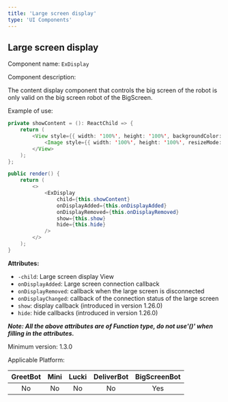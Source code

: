 ```yaml
---
title: 'Large screen display'
type: 'UI Components'
---
```


## Large screen display

Component name: `ExDisplay`

Component description: 

The content display component that controls the big screen of the robot is only valid on the big screen robot of the BigScreen.

Example of use:

```java
private showContent = (): ReactChild => {
    return (
        <View style={{ width: '100%', height: '100%', backgroundColor:'black' }}>
            <Image style={{ width: '100%', height: '100%', resizeMode:'contain' }} source={require('picture path')}/>
        </View>
    );
};

public render() {
    return (
        <>
            <ExDisplay
                child={this.showContent}
                onDisplayAdded={this.onDisplayAdded}
                onDisplayRemoved={this.onDisplayRemoved}
                show={this.show}
                hide={this.hide}
            />
        </>
    );
}
```

**Attributes:**

- `-child`: Large screen display View
- `onDisplayAdded`: Large screen connection callback
- `onDisplayRemoved`: callback when the large screen is disconnected
- `onDisplayChanged`: callback of the connection status of the large screen
- `show`: display callback (introduced in version 1.26.0)
- `hide`: hide callbacks (introduced in version 1.26.0)

***Note: All the above attributes are of Function type, do not use'()' when filling in the attributes.***

Minimum version: 1.3.0

Applicable Platform:

<div class="fixed-table bordered-table">

|GreetBot|Mini|Lucki|DeliverBot|BigScreenBot|
|:-:|:-:|:-:|:-:|:-:|
|No|No|No|No|Yes|

</div>
